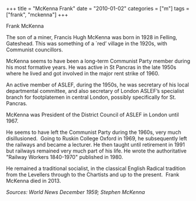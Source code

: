 +++
title = "McKenna Frank"
date = "2010-01-02"
categories = ["m"]
tags = ["frank", "mckenna"]
+++

Frank McKenna

  
The son of a miner, Francis Hugh McKenna was born in 1928 in Felling, Gateshead. This was something of a \`red’ village in the 1920s, with Communist councillors. 

McKenna seems to have been a long-term Communist Party member during his most formative years. He was active in St Pancras in the late 1950s where he lived and got involved in the major rent strike of 1960.

An active member of ASLEF, during the 1950s, he was secretary of his local departmental committee, and also secretary of London ASLEF’s specialist branch for footplatemen in central London, possibly specifically for St. Pancras.  

McKenna was President of the District Council of ASLEF in London until 1967.

He seems to have left the Communist Party during the 1960s, very much disillusioned.  Going to Ruskin College Oxford in 1969, he subsequently left the railways and became a lecturer. He then taught until retirement in 1991 but railways remained very much part of his life. He wrote the authoritative "Railway Workers 1840-1970" published in 1980.

He remained a traditional socialist, in the classical English Radical tradition from the Levellers through to the Chartists and up to the present.  Frank McKenna died in 2013.

_Sources: World News December 1959; Stephen McKenna_
